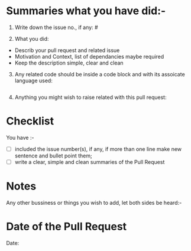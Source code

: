 # Summaries what you have did:-
1. Write down the issue no., if any: #

2. What you did:
  - Describ your pull request and related issue
  - Motivation and Context, list of dependancies maybe required
  - Keep the description simple, clear and clean

3. Any related code should be inside a code block and with its assoicate language used:
```
```
4. Anything you might wish to raise related with this pull request:

# Checklist
You have :-
- [ ] included the issue number(s), if any, if more than one line make new sentence and bullet point them;
- [ ] write a clear, simple and clean summaries of the Pull Request

# Notes
Any other bussiness or things you wish to add, let both sides be heard:-

# Date of the Pull Request
Date:
